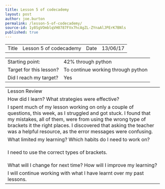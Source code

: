 ```yaml
---
title: Lesson 5 of codecademy
layout: post
author: joe.burton
permalink: /lesson-5-of-codecademy/
source-id: 1y8SgVOmblqVH0787FVx7hcAgZL-ZYnaAlJPErK7BNls
published: true
---
```

<table>
  <tr>
    <td>Title</td>
    <td>Lesson 5 of codecademy</td>
    <td>Date</td>
    <td>13/06/17</td>
  </tr>
</table>


<table>
  <tr>
    <td>Starting point:</td>
    <td>42% through python</td>
  </tr>
  <tr>
    <td>Target for this lesson?</td>
    <td>To continue working through python</td>
  </tr>
  <tr>
    <td>Did I reach my target?</td>
    <td> Yes</td>
  </tr>
</table>


<table>
  <tr>
    <td>Lesson Review</td>
  </tr>
  <tr>
    <td>
How did I learn? What strategies were effective? </td>
  </tr>
  <tr>
    <td>
I spent much of my lesson working on only a couple of questions, this week, as I struggled and got stuck. I found that my mistakes, all of them, were from using the wrong type of brackets it the right places. I discovered that asking the teacher was a helpful resource, as the error messages were confusing.</td>
  </tr>
  <tr>
    <td>What limited my learning? Which habits do I need to work on? </td>
  </tr>
  <tr>
    <td>

I need to use the correct types of brackets.</td>
  </tr>
  <tr>
    <td>What will I change for next time? How will I improve my learning?</td>
  </tr>
  <tr>
    <td>
I will continue working with what I have learnt over my past lessons.</td>
  </tr>
</table>


